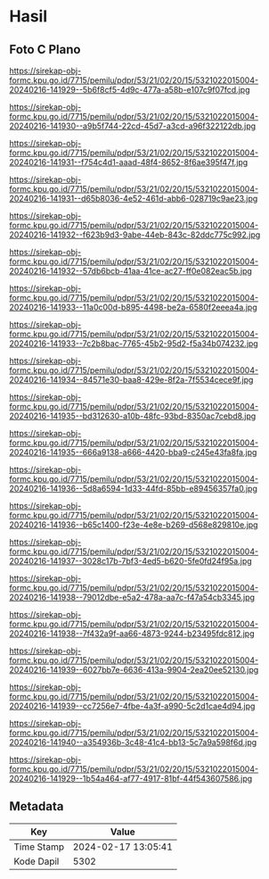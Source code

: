 # Hasil

## Foto C Plano

https://sirekap-obj-formc.kpu.go.id/7715/pemilu/pdpr/53/21/02/20/15/5321022015004-20240216-141929--5b6f8cf5-4d9c-477a-a58b-e107c9f07fcd.jpg

https://sirekap-obj-formc.kpu.go.id/7715/pemilu/pdpr/53/21/02/20/15/5321022015004-20240216-141930--a9b5f744-22cd-45d7-a3cd-a96f322122db.jpg

https://sirekap-obj-formc.kpu.go.id/7715/pemilu/pdpr/53/21/02/20/15/5321022015004-20240216-141931--f754c4d1-aaad-48f4-8652-8f6ae395f47f.jpg

https://sirekap-obj-formc.kpu.go.id/7715/pemilu/pdpr/53/21/02/20/15/5321022015004-20240216-141931--d65b8036-4e52-461d-abb6-028719c9ae23.jpg

https://sirekap-obj-formc.kpu.go.id/7715/pemilu/pdpr/53/21/02/20/15/5321022015004-20240216-141932--f623b9d3-9abe-44eb-843c-82ddc775c992.jpg

https://sirekap-obj-formc.kpu.go.id/7715/pemilu/pdpr/53/21/02/20/15/5321022015004-20240216-141932--57db6bcb-41aa-41ce-ac27-ff0e082eac5b.jpg

https://sirekap-obj-formc.kpu.go.id/7715/pemilu/pdpr/53/21/02/20/15/5321022015004-20240216-141933--11a0c00d-b895-4498-be2a-6580f2eeea4a.jpg

https://sirekap-obj-formc.kpu.go.id/7715/pemilu/pdpr/53/21/02/20/15/5321022015004-20240216-141933--7c2b8bac-7765-45b2-95d2-f5a34b074232.jpg

https://sirekap-obj-formc.kpu.go.id/7715/pemilu/pdpr/53/21/02/20/15/5321022015004-20240216-141934--84571e30-baa8-429e-8f2a-7f5534cece9f.jpg

https://sirekap-obj-formc.kpu.go.id/7715/pemilu/pdpr/53/21/02/20/15/5321022015004-20240216-141935--bd312630-a10b-48fc-93bd-8350ac7cebd8.jpg

https://sirekap-obj-formc.kpu.go.id/7715/pemilu/pdpr/53/21/02/20/15/5321022015004-20240216-141935--666a9138-a666-4420-bba9-c245e43fa8fa.jpg

https://sirekap-obj-formc.kpu.go.id/7715/pemilu/pdpr/53/21/02/20/15/5321022015004-20240216-141936--5d8a6594-1d33-44fd-85bb-e89456357fa0.jpg

https://sirekap-obj-formc.kpu.go.id/7715/pemilu/pdpr/53/21/02/20/15/5321022015004-20240216-141936--b65c1400-f23e-4e8e-b269-d568e829810e.jpg

https://sirekap-obj-formc.kpu.go.id/7715/pemilu/pdpr/53/21/02/20/15/5321022015004-20240216-141937--3028c17b-7bf3-4ed5-b620-5fe0fd24f95a.jpg

https://sirekap-obj-formc.kpu.go.id/7715/pemilu/pdpr/53/21/02/20/15/5321022015004-20240216-141938--79012dbe-e5a2-478a-aa7c-f47a54cb3345.jpg

https://sirekap-obj-formc.kpu.go.id/7715/pemilu/pdpr/53/21/02/20/15/5321022015004-20240216-141938--7f432a9f-aa66-4873-9244-b23495fdc812.jpg

https://sirekap-obj-formc.kpu.go.id/7715/pemilu/pdpr/53/21/02/20/15/5321022015004-20240216-141939--6027bb7e-6636-413a-9904-2ea20ee52130.jpg

https://sirekap-obj-formc.kpu.go.id/7715/pemilu/pdpr/53/21/02/20/15/5321022015004-20240216-141939--cc7256e7-4fbe-4a3f-a990-5c2d1cae4d94.jpg

https://sirekap-obj-formc.kpu.go.id/7715/pemilu/pdpr/53/21/02/20/15/5321022015004-20240216-141940--a354936b-3c48-41c4-bb13-5c7a9a598f6d.jpg

https://sirekap-obj-formc.kpu.go.id/7715/pemilu/pdpr/53/21/02/20/15/5321022015004-20240216-141929--1b54a464-af77-4917-81bf-44f543607586.jpg


## Metadata

| Key        | Value               |
| ---------- | ------------------- |
| Time Stamp | 2024-02-17 13:05:41 |
| Kode Dapil | 5302                |



